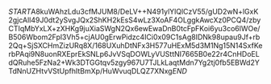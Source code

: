 $START$A8kuWAhzLdu3cfMJUM8/DeLV++N491ylYlQlCzV55/gUD2wN+lGxK2gjcAll49J0dt2ySvgJQx2ShKH2kEsS4wLz3XoAF4OLggkAwcXz0PCQ4/zbyCTIqMbYxLX+zXHKg9juXiaSWgN2Qx6ewEwaDnB0tcFpFKoi6yu3co6lWOe/B506Wbom2Fpl3Vh5+cjAU0gErwPidzc4ICi0x09C1sAg8IDNk98upau9Jf+rb2Qq+SjSXCHmZizURq8X/168UXuhDtNFx3H577uHExM5d3M1Ng15N14SxfKerbPAqi9N8uonRXEprEkSNLp6JvVSqDOWLyVUSttNI7665B0e22r4CnHDoELdQRuhe5FzNa2+Wk3DTGGtqv5zgy967U7TJLkLaqtMdn7Yg2tj0fb5EBWd2YTdNnUZHtvVStUpfhItBmXp/HuWvuqDLQZ7XNxg$END$